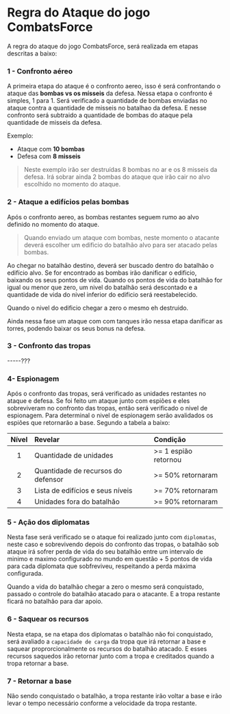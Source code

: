 # Regra do Ataque do jogo CombatsForce

A regra do ataque do jogo CombatsForce, será realizada em etapas descritas a baixo:

### 1 - Confronto aéreo
A primeira etapa do ataque é o confronto aereo, isso é será confrontando o ataque das **bombas vs os mísseis** da defesa.
Nessa etapa o confronto é simples, 1 para 1.
Será verificado a quantidade de bombas enviadas no ataque contra a quantidade de misseis no batalhao da defesa. E nesse confronto será subtraido a quantidade de bombas do ataque pela quantidade de misseis da defesa.

Exemplo:
 - Ataque com **10 bombas**
 - Defesa com **8 misseis**

> Neste exemplo irão ser destruídas 8 bombas no ar e os 8 misseis da defesa. Irá sobrar ainda 2 bombas do ataque que irão cair no alvo escolhido no momento do ataque.

### 2  - Ataque a edifícios pelas bombas
Após o confronto aereo, as bombas restantes seguem rumo ao alvo definido no momento do ataque.
> Quando enviado um ataque com bombas, neste momento o atacante deverá escolher um edificio do batalhão alvo para ser atacado pelas bombas.

Ao chegar no batalhão destino, deverá ser buscado dentro do batalhão o edifício alvo. Se for encontrado as bombas irão danificar o edificio, baixando os seus pontos de vida. 
Quando os pontos de vida do batalhão for igual ou menor que zero, um nivel do batalhão será descontado e a quantidade de vida do nivel inferior do edificio será reestabelecido.

Quando o nivel do edificio chegar a zero o mesmo eh destruido.

Ainda nessa fase um ataque com com tanques irão nessa etapa danificar as torres, podendo baixar os seus bonus na defesa.

### 3 - Confronto das tropas
-----???

### 4- Espionagem
Após o confronto das tropas, será verificado as unidades restantes no ataque e defesa. Se foi feito um ataque junto com espiões e eles sobreviveram no confronto das tropas, então será verificado o nivel de espionagem. Para determinal o nivel de espionagem serão avalidados os espiões que retornarão a base.
Segundo a tabela a baixo:

| Nível | Revelar                             | Condição               |
|:-----:|:------------------------------------|:-----------------------|
| 1     | Quantidade de unidades              | \>= 1 espião retornou  |
| 2     | Quantidade de recursos do defensor  | \>= 50% retornaram     |
| 3     | Lista de edifícios e seus níveis    | \>= 70% retornaram     |
| 4     | Unidades fora do batalhão           | \>= 90% retornaram     |

### 5 - Ação dos diplomatas
Nesta fase será verificado se o ataque foi realizado junto com `diplomatas`, neste caso e sobrevivendo depois do confronto das tropas, o batalhão sob ataque irá sofrer perda de vida do seu batalhão entre um intervalo de minimo e maximo configurado no mundo em questão + 5 pontos de vida para cada diplomata que sobfreviveu, respeitando a perda máxima configurada.

Quando a vida do batalhão chegar a zero o mesmo será conquistado, passado o controle do batalhão atacado para o atacante. E a tropa restante ficará no batalhão para dar apoio.

### 6 - Saquear os recursos
Nesta etapa, se na etapa dos diplomatas o batalhão não foi conquistado, será avaliado a `capacidade de carga` da tropa que irá retornar a base e saquear proprorcionalmente os recursos do batalhão atacado. E esses recursos saquedos irão retornar junto com a tropa e creditados quando a tropa retornar a base.

### 7 - Retornar a base
Não sendo conquistado o batalhão, a tropa restante irão voltar a base e irão levar o tempo necessário conforme a velocidade da tropa restante.
